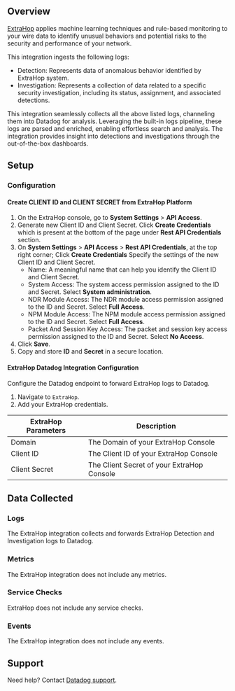 ## Overview

[ExtraHop][1] applies machine learning techniques and rule-based monitoring to your wire data to identify unusual behaviors and potential risks to the security and performance of your network.

This integration ingests the following logs:

- Detection: Represents data of anomalous behavior identified by ExtraHop system.
- Investigation: Represents a collection of data related to a specific security investigation, including its status, assignment, and associated detections.

This integration seamlessly collects all the above listed logs, channeling them into Datadog for analysis. Leveraging the built-in logs pipeline, these logs are parsed and enriched, enabling effortless search and analysis. The integration provides insight into detections and investigations through the out-of-the-box dashboards.

## Setup

### Configuration

#### Create CLIENT ID and CLIENT SECRET from ExtraHop Platform

1. On the ExtraHop console, go to **System Settings** > **API Access**.
2. Generate new Client ID and Client Secret. Click **Create Credentials** which is present at the bottom of the page under **Rest API Credentials** section.
3. On **System Settings** > **API Access** > **Rest API Credentials**, at the top right corner; Click **Create Credentials** Specify the settings of the new Client ID and Client Secret.
    - Name: A meaningful name that can help you identify the Client ID and Client Secret.
    - System Access: The system access permission assigned to the ID and Secret. Select **System administration**.
    - NDR Module Access: The NDR module access permission assigned to the ID and Secret. Select **Full Access**.
    - NPM Module Access: The NPM module access permission assigned to the ID and Secret. Select **Full Access**.
    - Packet And Session Key Access: The packet and session key access permission assigned to the ID and Secret. Select **No Access**.
4. Click **Save**.
5. Copy and store **ID** and **Secret** in a secure location.

#### ExtraHop Datadog Integration Configuration

Configure the Datadog endpoint to forward ExtraHop logs to Datadog.

1. Navigate to `ExtraHop`.
2. Add your ExtraHop credentials.

| ExtraHop Parameters                   | Description                                                  |
| ------------------------------------- | ------------------------------------------------------------ |
| Domain                                | The Domain of your ExtraHop Console                          |
| Client ID                             | The Client ID of your ExtraHop Console                       |
| Client Secret                         | The Client Secret of your ExtraHop Console                   |

## Data Collected

### Logs

The ExtraHop integration collects and forwards ExtraHop Detection and Investigation logs to Datadog.

### Metrics

The ExtraHop integration does not include any metrics.

### Service Checks

ExtraHop does not include any service checks.

### Events

The ExtraHop integration does not include any events.

## Support

Need help? Contact [Datadog support][2].

[1]: https://docs.extrahop.com/current/
[2]: https://docs.datadoghq.com/help/